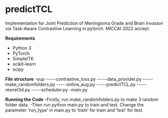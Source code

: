 # predictTCL
Implementation for Joint Prediction of Meningioma Grade and Brain Invasion via Task-Aware Contrastive Learning in pytorch. MICCAI 2022 accept.

**Requirements**
- Python 3
- PyTorch
- SimpleITK
- scikit-learn
- scipy

**File structure**
-sup
-----contrastive_loss.py
-----data_provider.py
-----make_randomfolders.py
-----online_aug.py
-----predictTCL.py
-----resnet3d.py
-----scheduler.py
-main.py

**Running the Code**
-Firstly, run make_randomfolders.py to make 3 random folder data. 
-Then run python main.py to train and test. Change the parameter ‘run_type’ in main.py to ‘train’ for train and ‘test’ for test.
